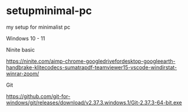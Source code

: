 # setupminimal-pc
my setup for minimalist pc

Windows 10 - 11

Ninite basic 

https://ninite.com/aimp-chrome-googledrivefordesktop-googleearth-handbrake-klitecodecs-sumatrapdf-teamviewer15-vscode-windirstat-winrar-zoom/

Git

https://github.com/git-for-windows/git/releases/download/v2.37.3.windows.1/Git-2.37.3-64-bit.exe